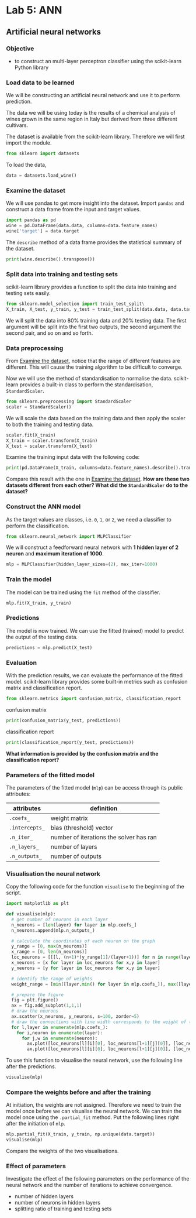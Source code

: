 # Lab 5: ANN

## Artificial neural networks

### Objective

- to construct an multi-layer perceptron classifier using the scikit-learn Python library

### Load data to be learned

We will be constructing an artificial neural network and use it to perform prediction.

The data we will be using today is the results of a chemical analysis of wines grown in the same region in Italy but derived from three different cultivars.

The dataset is available from the scikit-learn library. Therefore we will first import the module.
```python
from sklearn import datasets
```

To load the data, 
```python
data = datasets.load_wine()
```

### Examine the dataset

We will use pandas to get more insight into the dataset. Import `pandas` and construct a data frame from the input and target values.

```python
import pandas as pd
wine = pd.DataFrame(data.data, columns=data.feature_names)
wine['target'] = data.target
```

The `describe` method of a data frame provides the statistical summary of the dataset.

```python
print(wine.describe().transpose())
```

### Split data into training and testing sets

scikit-learn library provides a function to split the data into training and testing sets easily. 

```python
from sklearn.model_selection import train_test_split\
X_train, X_test, y_train, y_test = train_test_split(data.data, data.target, train_size=0.8)
```

We will split the data into 80% training data and 20% testing data. The first argument will be split into the first two outputs, the second argument the second pair, and so on and so forth.

### Data preprocessing

From [Examine the dataset](#examine-the-dataset), notice that the range of different features are different. This will cause the training algorithm to be difficult to converge. 

Now we will use the method of standardisation to normalise the data. scikit-learn provides a built-in class to perform the standardisation, `StandardScaler`.

```python
from sklearn.preprocessing import StandardScaler
scaler = StandardScaler()
```

We will scale the data based on the training data and then apply the scaler to both the training and testing data.

```python
scaler.fit(X_train)
X_train = scaler.transform(X_train)
X_test = scaler.transform(X_test)
```

Examine the training input data with the following code:

```python
print(pd.DataFrame(X_train, columns=data.feature_names).describe().transpose())
```

Compare this result with the one in [Examine the dataset](#examine-the-dataset). **How are these two datasets different from each other? What did the `StandardScaler` do to the dataset?**

### Construct the ANN model

As the target values are classes, i.e. `0`, `1`, or `2`, we need a classifier to perform the classification. 

```python
from sklearn.neural_network import MLPClassifier
```

We will construct a feedforward neural network with **1 hidden layer of 2 neuron** and **maximum iteration of 1000**.

```python
mlp = MLPClassifier(hidden_layer_sizes=(2), max_iter=1000)
```

### Train the model

The model can be trained using the `fit` method of the classifier. 

```python
mlp.fit(X_train, y_train)
```

### Predictions

The model is now trained. We can use the fitted (trained) model to predict the output of the testing data.

```python
predictions = mlp.predict(X_test)
```

### Evaluation

With the prediction results, we can evaluate the performance of the fitted model. scikit-learn library provides some built-in metrics such as confusion matrix and classification report.

```python
from sklearn.metrics import confusion_matrix, classification_report
```

confusion matrix
```python
print(confusion_matrix(y_test, predictions))
```

classification report
```python
print(classification_report(y_test, predictions))
```

**What information is provided by the confusion matrix and the classification report?**

### Parameters of the fitted model

The parameters of the fitted model (`mlp`) can be access through its public attributes:

| attributes | definition |
|------------|------------|
| `.coefs_`  | weight matrix |
| `.intercepts_` | bias (threshold) vector |
| `.n_iter_` | number of iterations the solver has ran |
| `.n_layers_` | number of layers |
| `.n_outputs_` | number of outputs |

### Visualisation the neural network

Copy the following code for the function `visualise` to the beginning of the script.

```python
import matplotlib as plt

def visualise(mlp):
  # get number of neurons in each layer
  n_neurons = [len(layer) for layer in mlp.coefs_]
  n_neurons.append(mlp.n_outputs_)

  # calculate the coordinates of each neuron on the graph
  y_range = [0, max(n_neurons)]
  x_range = [0, len(n_neurons)]
  loc_neurons = [[[l, (n+1)*(y_range[1]/(layer+1))] for n in range(layer)] for l,layer in enumerate(n_neurons)]
  x_neurons = [x for layer in loc_neurons for x,y in layer]
  y_neurons = [y for layer in loc_neurons for x,y in layer]

  # identify the range of weights
  weight_range = [min([layer.min() for layer in mlp.coefs_]), max([layer.max() for layer in mlp.coefs_])]

  # prepare the figure
  fig = plt.figure()
  ax = fig.add_subplot(1,1,1)
  # draw the neurons
  ax.scatter(x_neurons, y_neurons, s=100, zorder=5)
  # draw the connections with line width corresponds to the weight of the connection
  for l,layer in enumerate(mlp.coefs_):
    for i,neuron in enumerate(layer):
      for j,w in enumerate(neuron):
        ax.plot([loc_neurons[l][i][0], loc_neurons[l+1][j][0]], [loc_neurons[l][i][1], loc_neurons[l+1][j][1]], 'white', linewidth=((w-weight_range[0])/(weight_range[1]-weight_range[0])*5+0.2)*1.2)
        ax.plot([loc_neurons[l][i][0], loc_neurons[l+1][j][0]], [loc_neurons[l][i][1], loc_neurons[l+1][j][1]], 'grey', linewidth=(w-weight_range[0])/(weight_range[1]-weight_range[0])*5+0.2)
```

To use this function to visualise the neural network, use the following line after the predictions.

```python
visualise(mlp)
```

### Compare the weights before and after the training

At initiation, the weights are not assigned. Therefore we need to train the model once before we can visualise the neural network. We can train the model once using the `.partial_fit` method. Put the following lines right after the initiation of `mlp`.

```python
mlp.partial_fit(X_train, y_train, np.unique(data.target))
visualise(mlp)
```

Compare the weights of the two visualisations.

### Effect of parameters

Investigate the effect of the following parameters on the performance of the neural network and the number of iterations to achieve convergence.

- number of hidden layers
- number of neurons in hidden layers
- splitting ratio of training and testing sets